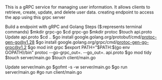 This is a gRPC service for managing user information. It allows clients to retrieve, create, update, and delete user data.
creating endpoint to access the app using this grpc server


Build a endpoint with gRPC and Golang
Steps ($:represents terminal commands)
$mkdir grpc-go
$cd grpc-go
$mkdir protoc
$touch api.proto
Update api.proto
$cd ..
$go install google.golang.org/protobuf/cmd/protoc-gen-go@v1.28
$go install google.golang.org/grpc/cmd/protoc-gen-go-grpc@v1.2
$go mod init grpc
$export PATH="$PATH:$(go env GOPATH)/bin"
protoc --go-grpc_out=. --go_out=. api.proto
$go mod tidy
$touch server/main.go
$touch client/main.go

Update server/main.go
$gofmt -s -w server/main.go
$go run server/main.go
#go run client/main.go
